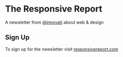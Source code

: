 # The Responsive Report

A newsletter from [@innovati](https://twitter.com/innovati) about web & design

## Sign Up

To sign up for the newsletter visit [responsivereport.com](http://responsivereport.com)
